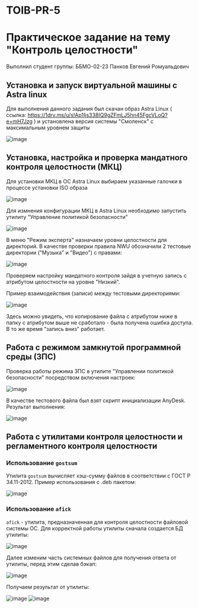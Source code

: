 # TOIB-PR-5 
# Практическое задание на тему "Контроль целостности"
Выполнил студент группы: ББМО-02-23 Панков Евгений Ромуальдович
## Установка и запуск виртуальной машины с Astra linux
Для выполнения данного задания был скачан образ Astra Linux ( ссылка: https://1drv.ms/u/s!Ap1Ijs338IQ9gZFmLJ5hn45FgcVLoQ?e=mH7Jzg ) и установлена версия системы "Смоленск" с максимальным уровнем защиты

![image](Screenshots/1.png)

## Установка, настройка и проверка мандатного контроля целостности (МКЦ)
Для установки МКЦ в ОС Astra Linux выбираем указанные галочки в процессе установки ISO образа 

![image](Screenshots/2.png)

Для измнения конфигурации МКЦ в Astra Linux необходимо запустить утилиту "Управление политикой безопасности"

![image](Screenshots/3.png)

В меню "Режим эксперта" назначаем уровни целостности для директорий. В качестве проверки правила NWU обозначили 2 тестовые директории ("Музыка" и "Видео") с  правами:

![image](Screenshots/4.png)

Проверяем настройку мандатного контроля зайдя в учетную запись с атрибутом целостности на уровне "Низкий".

Пример взаимодействия (записи) между тестовыми директориями:

![image](Screenshots/5.png)

Здесь можно увидеть, что копирование файла с атрибутом ниже в папку с атрибутом выше не сработало - была получена ошибка доступа. В то же время "запись вниз" работает.
## Работа с режимом замкнутой программной среды (ЗПС)
Проверка работы режима ЗПС в утилите "Управлении политикой безопасности" посредством включения настроек:

![image](Screenshots/6.png)

В качестве тестового файла был взят скрипт инициализации AnyDesk. Результат выполнения:

![image](Screenshots/7.png)

## Работа с утилитами контроля целостности и регламентного контроля целостности
### Использование `gostsum`
Утилита `gostsum` вычисляет хэш-сумму файлов в соответствии с ГОСТ Р 34.11-2012. Пример использования с .deb пакетом:

![image](Screenshots/8.png)

### Использование `afick`
`afick` - утилита, предназначенная для контроля целостности файловой системы ОС. Для корректной работы утилиты сначала создается БД утилиты:

![image](Screenshots/9.png)

Далее изменим часть системных файлов для получения ответа от утилиты, перед этим сделав бэкап:

![image](Screenshots/10.png)

Получаем результат от утилиты:

![image](Screenshots/11.png)
![image](Screenshots/12.png)

